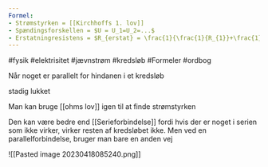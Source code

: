 ```yaml
---
Formel:
- Strømstyrken = [[Kirchhoffs 1. lov]]
- Spændingsforskellen = $U = U_1=U_2=...$
- Erstatningresistens = $R_{erstat} = \frac{1}{\frac{1}{R_{1}}+\frac{1}{R_{2}}+\dots}$
---
```

#fysik #elektrisitet #jævnstrøm #kredsløb #Formeler #ordbog 

Når noget er parallelt for hindanen i et kredsløb


stadig lukket

Man kan bruge [[ohms lov]] igen til at finde strømstyrken

Den kan være bedre end [[Serieforbindelse]] fordi hvis der er noget i serien som ikke virker, virker resten af kredsløbet ikke. Men ved en parallelforbindelse, bruger man bare en anden vej

![[Pasted image 20230418085240.png]]